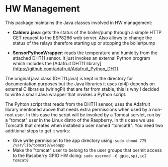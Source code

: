 # HW Management

This package maintains the Java classes involved in HW management:

- **Caldera.java**: gets the status of the boiler/pump through a simple HTTP GET request to the ESP8266 web server. Also allows to change the status of the relays therefore starting up or stopping the boiler/pump

- **SensorPythonWrapper**: reads the temperature and humidity from the attached DHT11 sensor. It just invokes an external Python program which includes the [Adafruit DHT11 library] (https://github.com/adafruit/Adafruit_Python_DHT). 


The original java class (DHT11.java) is kept in the directory for documentation purposes but the Java libraries it uses (pi4j) depends on external C libraries (wiringPi) that are far from stable, this is why I decided to write a small Java wrapper that invokes a Python script.

The Pyhton script that reads from the DHT11 sensor, uses the Adafruit library mentioned above that needs extra permissions when used by a non-root user. In this case the script will be invoked by a Tomcat servlet, run by a "tomcat" user in the Linux distro of the Raspberry. In this case we use Tomcat8 that creates when installed a user named "tomcat8". You  need two additional steps to get it works:

- Give write permission to the app directory using: `sudo chmod 775 /var/lib/tomcat8/webapp`
- Make the "tomcat" user to belong to the user groups that permit access to the Raspberry GPIO HW doing:
 `sudo usermod -G gpio,spi,ic2 tomcat8`



